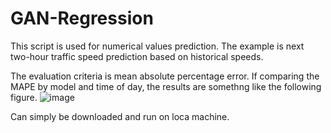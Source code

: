 # GAN-Regression
This script is used for numerical values prediction. The example is next two-hour traffic speed prediction based on historical speeds.

The evaluation criteria is mean absolute percentage error. If comparing the MAPE by model and time of day, the results are somethng like the following figure.
![image](https://user-images.githubusercontent.com/46463367/112259952-5ce3a200-8c26-11eb-89b1-66a76af2bd63.png)

Can simply be downloaded and run on loca machine.
